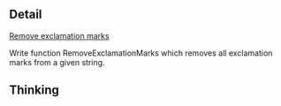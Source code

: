 ## Detail

[Remove exclamation marks](https://www.codewars.com/kata/remove-exclamation-marks/train/haskell)

Write function RemoveExclamationMarks which removes all exclamation marks from a given string.

## Thinking

